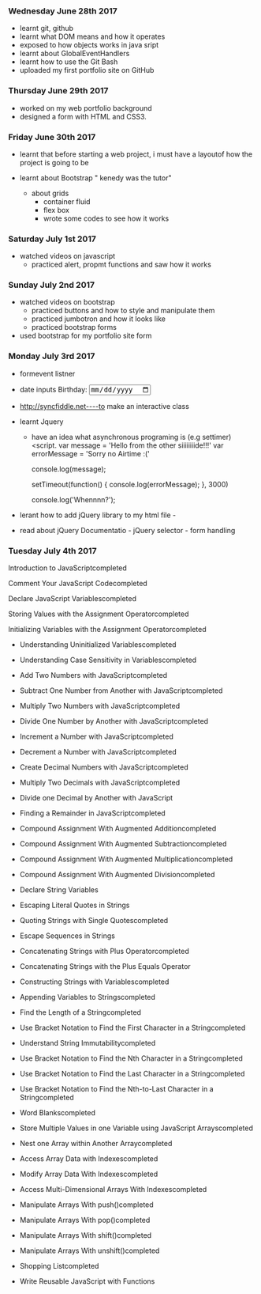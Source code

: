### Wednesday June 28th 2017

- learnt git, github
- learnt what DOM means and how it operates
- exposed to how objects works in java sript
- learnt about GlobalEventHandlers
- learnt how to use the Git Bash
- uploaded my first portfolio site on GitHub

### Thursday June 29th 2017
- worked on my web portfolio background
- designed a form with HTML and CSS3.

### Friday June 30th 2017
- learnt that before starting a web project, i must have a layoutof how the project is going to be 

- learnt about  Bootstrap " kenedy was the tutor"
    - about grids
         - container fluid
         - flex box
         - wrote some codes to see how it works


         
### Saturday July 1st 2017
- watched videos on javascript
  - practiced alert, propmt functions and saw how it works

### Sunday July 2nd 2017
- watched videos on bootstrap
  - practiced buttons and how to style and manipulate them
  - practiced jumbotron and how it looks like
  - practiced bootstrap forms
- used bootstrap for my portfolio site form


### Monday July 3rd 2017
- formevent listner
- date inputs
        <label for="bday">Birthday:</label>
        <input id="bday" type="date" required>

- http://syncfiddle.net----to make an interactive class


- learnt Jquery
  - have an idea what asynchronous programing is (e.g settimer)
 <script.
 var message = 'Hello from the other siiiiiiiide!!!'
    var errorMessage = 'Sorry no Airtime :(' 
    
    console.log(message);
    
    setTimeout(function() {
    	console.log(errorMessage);
    }, 3000)
    
    console.log('Whennnn?');
    
    
  </script>


- lerant how to add jQuery library to my html file
          -  <script src="https://ajax.googleapis.com/ajax/libs/jquery/3.2.1/jquery.min.js"></script>


- read about jQuery Documentatio
       - jQuery selector
       - form handling


### Tuesday July 4th 2017

Introduction to JavaScriptcompleted

Comment Your JavaScript Codecompleted

Declare JavaScript Variablescompleted

Storing Values with the Assignment Operatorcompleted

Initializing Variables with the Assignment Operatorcompleted

- Understanding Uninitialized Variablescompleted

- Understanding Case Sensitivity in Variablescompleted

- Add Two Numbers with JavaScriptcompleted

- Subtract One Number from Another with JavaScriptcompleted

- Multiply Two Numbers with JavaScriptcompleted

- Divide One Number by Another with JavaScriptcompleted

- Increment a Number with JavaScriptcompleted

- Decrement a Number with JavaScriptcompleted

- Create Decimal Numbers with JavaScriptcompleted

- Multiply Two Decimals with JavaScriptcompleted

- Divide one Decimal by Another with JavaScript

- Finding a Remainder in JavaScriptcompleted

- Compound Assignment With Augmented Additioncompleted

- Compound Assignment With Augmented Subtractioncompleted

- Compound Assignment With Augmented Multiplicationcompleted

- Compound Assignment With Augmented Divisioncompleted

- Declare String Variables
 
- Escaping Literal Quotes in Strings

- Quoting Strings with Single Quotescompleted

- Escape Sequences in Strings

- Concatenating Strings with Plus Operatorcompleted

- Concatenating Strings with the Plus Equals Operator

- Constructing Strings with Variablescompleted

- Appending Variables to Stringscompleted

- Find the Length of a Stringcompleted

- Use Bracket Notation to Find the First Character in a Stringcompleted

- Understand String Immutabilitycompleted

- Use Bracket Notation to Find the Nth Character in a Stringcompleted

- Use Bracket Notation to Find the Last Character in a Stringcompleted

- Use Bracket Notation to Find the Nth-to-Last Character in a Stringcompleted

- Word Blankscompleted

- Store Multiple Values in one Variable using JavaScript Arrayscompleted

- Nest one Array within Another Arraycompleted

- Access Array Data with Indexescompleted

- Modify Array Data With Indexescompleted

- Access Multi-Dimensional Arrays With Indexescompleted

- Manipulate Arrays With push()completed

- Manipulate Arrays With pop()completed

- Manipulate Arrays With shift()completed

- Manipulate Arrays With unshift()completed

- Shopping Listcompleted

- Write Reusable JavaScript with Functions

